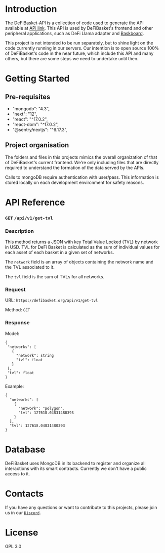 # Introduction
The DeFiBasket-API is a collection of code used to generate the API available at [API link](https://defibasket.org/api/). This API is used by DeFiBasket's frontend and other peripheral applications, such as DeFi Llama adapter and [Baskboard](https://baskboard.vercel.app).

This project is not intended to be run separately, but to shine light on the code currently running in our servers. Our intention is to open source 100% of DeFiBasket's code in the near future, which include this API and many others, but there are some steps we need to undertake until then.

# Getting Started

## Pre-requisites
- "mongodb": "4.3",
- "next": "12",
- "react": "^17.0.2",
- "react-dom": "^17.0.2",
- "@sentry/nextjs": "^6.17.3",

## Project organisation
The folders and files in this projects mimics the overall organization of that of DeFiBasket's current frontend. We're only including files that are directly required to understand the formation of the data served by the APIs.

Calls to mongoDB require authentication with user/pass. This information is stored locally on each development environment for safety reasons.

# API Reference

### `GET` `/api/v1/get-tvl`

### Description

This method returns a JSON with key Total Value Locked (TVL) by network in USD. TVL for DeFi Basket is calculated as the sum of individual values for each asset of each basket in a given set of networks. 

The `network` field is an array of objects containing the network name and the TVL associated to it.

The `tvl` field is the sum of TVLs for all networks.

### Request

URL: `https://defibasket.org/api/v1/get-tvl`

Method: `GET`

### Response

Model:

 ```
 {
  "networks": [
    {
      "network": string
      "tvl": float
    }
  ],
  "tvl": float
}
```

Example:

```
{
  "networks": [
    {
      "network": "polygon",
      "tvl": 127618.04831480393
    }
  ],
  "tvl": 127618.04831480393
}
```
  
# Database
DeFiBasket uses MongoDB in its backend to register and organize all interactions with its smart contracts. Currently we don't have a public access to it.

# Contacts
If you have any questions or want to contribute to this projects, please join us in our [`Discord`](https://discord.gg/5AVTGwkCEs).

# License
GPL 3.0
